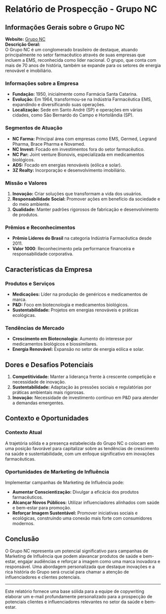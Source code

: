 # Relatório de Prospecção - Grupo NC

## Informações Gerais sobre o Grupo NC
**Website:** [Grupo NC](https://gruponc.net.br)  
**Descrição Geral:**  
O Grupo NC é um conglomerado brasileiro de destaque, atuando principalmente no setor farmacêutico através de suas empresas que incluem a EMS, reconhecida como líder nacional. O grupo, que conta com mais de 70 anos de história, também se expande para os setores de energia renovável e imobiliário.

### Informações sobre a Empresa
- **Fundação:** 1950, inicialmente como Farmácia Santa Catarina.
- **Evolução:** Em 1964, transformou-se na Indústria Farmacêutica EMS, expandindo e diversificando suas operações.
- **Localização:** Sede em Santo André (SP) e operações em várias cidades, como São Bernardo do Campo e Hortolândia (SP).

### Segmentos de Atuação
- **NC Farma:** Principal área com empresas como EMS, Germed, Legrand Pharma, Brace Pharma e Novamed.
- **NC Invest:** Focado em investimentos fora do setor farmacêutico.
- **NC Par:** Joint venture Bionovis, especializada em medicamentos biológicos.
- **ADS:** Focado em energias renováveis (eólica e solar).
- **3Z Realty:** Incorporação e desenvolvimento imobiliário.

### Missão e Valores
1. **Inovação:** Criar soluções que transformam a vida dos usuários.
2. **Responsabilidade Social:** Promover ações em benefício da sociedade e do meio ambiente.
3. **Qualidade:** Manter padrões rigorosos de fabricação e desenvolvimento de produtos.

### Prêmios e Reconhecimentos
- **Prêmio Líderes do Brasil** na categoria Indústria Farmacêutica desde 2011.
- **Valor 1000**: Reconhecimento pela performance financeira e responsabilidade corporativa.

## Características da Empresa
### Produtos e Serviços
- **Medicações:** Líder na produção de genéricos e medicamentos de marca.
- **P&D:** Foco em biotecnologia e medicamentos biológicos.
- **Sustentabilidade:** Projetos em energias renováveis e práticas ecológicas.

### Tendências de Mercado
- **Crescimento em Biotecnologia:** Aumento do interesse por medicamentos biológicos e biossimilares.
- **Energia Renovável:** Expansão no setor de energia eólica e solar.

## Dores e Desafios Potenciais
1. **Competitividade:** Manter a liderança frente à crescente competição e necessidade de inovação.
2. **Sustentabilidade:** Adaptação às pressões sociais e regulatórias por práticas ambientais mais rigorosas.
3. **Inovação:** Necessidade de investimento contínuo em P&D para atender a demandas emergentes.

## Contexto e Oportunidades
### Contexto Atual
A trajetória sólida e a presença estabelecida do Grupo NC o colocam em uma posição favorável para capitalizar sobre as tendências de crescimento na saúde e sustentabilidade, com um enfoque significativo em inovações farmacêuticas.

### Oportunidades de Marketing de Influência
Implementar campanhas de Marketing de Influência pode:
- **Aumentar Conscientização:** Divulgar a eficácia dos produtos farmacêuticos.
- **Alcançar Novos Públicos:** Utilizar influenciadores alinhados com saúde e bem-estar para promoção.
- **Reforçar Imagem Sustentável:** Promover iniciativas sociais e ecológicas, construindo uma conexão mais forte com consumidores modernos.

## Conclusão
O Grupo NC representa um potencial significativo para campanhas de Marketing de Influência que podem alavancar produtos de saúde e bem-estar, engajar audiências e reforçar a imagem como uma marca inovadora e responsável. Uma abordagem personalizada que destaque inovações e a rica história do Grupo será crucial para chamar a atenção de influenciadores e clientes potenciais. 

---

Este relatório fornece uma base sólida para a equipe de copywriting elaborar um e-mail profundamente personalizado para a prospecção de potenciais clientes e influenciadores relevantes no setor da saúde e bem-estar.